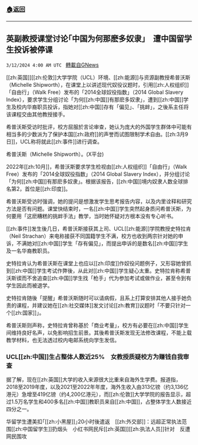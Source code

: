 ###  [:house:返回](README.md)
---


## 英副教授课堂讨论｢中国为何那麽多奴隶｣　遭中国留学生投诉被停课
`3/12/2024 4:00 AM UTC ` [轉載自GNews](https://gnews.org/articles/2386157)

[[zh:英国]][[zh:伦敦]]大学学院（UCL）环境、[[zh:能源]]与资源副教授希普沃斯（Michelle Shipworth），在课堂上以讲述现代奴役议题时，引用[[zh:人权组织]]「自由行」（Walk Free）发布的「2014全球奴役指数」（2014 Global Slavery Index），要求学生分组讨论「为何[[zh:中国]]有那麽多奴隶」，遭到[[zh:中国]]学生及校内华裔职员投诉，指她对[[zh:中国]]存有「偏见」、「挑衅」，之後系主任将该课程交由其他教授接手。

希普沃斯受访时批评，校方屈服於言论审查，她认为庞大的外国学生群体中可能有相当多的少数派为了保护本国[[zh:政府]]的声誉而试图限制学术自由。[[zh:3月9日]]，UCL称将就此[[zh:事件]]进行调查。

希普沃斯（Michelle Shipworth）。(X平台)

2022年[[zh:10月]]，希普沃斯要求学生检视由[[zh:人权组织]]「自由行」（Walk Free）发布的「2014全球奴役指数」（2014 Global Slavery Index），并分组讨论「为何[[zh:中国]]有那麽多奴隶」。根据该报告，[[zh:中国]]境内奴隶人数全球排名第2，首位是[[zh:印度]]。

希普沃斯受访时强调，她的提问是想激发学生思考报告内容，以及内里诠释和研究方法是否有问题。课堂快结束时，一名[[zh:中国]]学生突然起身质问希普沃斯，为何要用「这麽糟糕的挑衅手法」教学，当时她怀疑对方根本没有专心听书。

[[zh:事件]]发生後几日，希普沃斯接获其上司、UCL[[zh:能源]]学院教授史特拉肯（Neil Strachan）来电称接获不同国籍学生不满，校方也收到两宗针对她的申诉，不满她对[[zh:中国]]学生「存有偏见」，而提出申诉的是数名[[zh:中国]]学生及一名华裔教职员。

史特拉肯认为希普沃斯在课堂上也应以[[zh:印度]]作奴役问题例子，又形容她曾抓到[[zh:中国]]学生考试作弊後，从此对[[zh:中国]]学生疑心太重。史特拉肯称希普沃斯锲而不舍追查[[zh:中国]]学生找「枪手」代为参加考试或做作业，甚至令到有学生因此而被退学。

史特拉肯随後「提醒」希普沃斯随时可以请病假，且系上打算安排其他人接手她负责的课程，并建议她在[[zh:社交媒体]]发文讨论[[zh:教育]]议题时「不要只针对一个[[zh:国家]]」。

希普沃斯则声称，史特拉肯曾称基於「商业考量」，校方有必要在[[zh:中国]]学生间维持良好名声，以免影响招生前景。其後希普沃斯发现无法修改课程，不能上载教学材料，也无法透过校内电邮系统向学生发信。

### UCL[[zh:中国]]生占整体人数近25%　女教授质疑校方为赚钱自我审查

据了解，现在[[zh:英国]]大学的收入来源很大比重来自海外生学费。报道指，2018至2019年度，以及2021至2022年年度，海外生收入由313亿镑（约3,136亿港元）急增至419亿镑（约4,200亿港元），而[[zh:伦敦]]大学学院的报告显示，超过1.5万名学生和400多名[[zh:中国]]教职员来自[[zh:中国]]，占整体学生人数接近四分之一。

华留学生遭美扣｢[[zh:小黑屋]]｣20小时後遣返　[[zh:外交部]]：远超正常执法范围[[zh:中国留学生]]扔烟头　小红书网民斥[[zh:英国]][[zh:执法人员]]针对　反遭网民围攻
